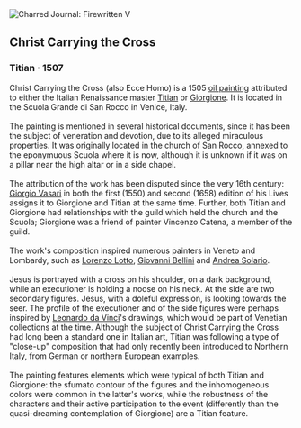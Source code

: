 <div class="artwork-of-the-day">
  <div class="container">
    <div class="img-wrapper">
      <img
        src="https://uploads8.wikiart.org/images/titian/christ-carrying-the-cross-1507.jpg!Large.jpg"
        alt="Charred Journal: Firewritten V" />
    </div>
    <div class="artwork-detail">
      <div class="artwork-origin"> 
        <h2 class="artwork-name">Christ Carrying the Cross</h2>
        <h3 class="artist">
          Titian
                    ·  1507
        </h3>
      </div>
      <p class="description">
        <span class="artwork-description-text ng-binding" ng-bind-html="viewModel.ArtworkOfTheDay.Description | unsafe">Christ Carrying the Cross (also Ecce Homo) is a 1505 <a target="_blank" href="/en/paintings-by-media/oil-on-sacking">oil painting</a> attributed to either the Italian Renaissance master <a target="_blank" href="/en/titian">Titian</a> or <a target="_blank" href="/en/giorgione">Giorgione</a>. It is located in the Scuola Grande di San Rocco in Venice, Italy.
<br>
<br>The painting is mentioned in several historical documents, since it has been the subject of veneration and devotion, due to its alleged miraculous properties. It was originally located in the church of San Rocco, annexed to the eponymuous Scuola where it is now, although it is unknown if it was on a pillar near the high altar or in a side chapel.
<br>
<br>The attribution of the work has been disputed since the very 16th century: <a target="_blank" href="/en/giorgio-vasari">Giorgio Vasari</a> in both the first (1550) and second (1658) edition of his Lives assigns it to Giorgione and Titian at the same time. Further, both Titian and Giorgione had relationships with the guild which held the church and the Scuola; Giorgione was a friend of painter Vincenzo Catena, a member of the guild.
<br>
<br>The work's composition inspired numerous painters in Veneto and Lombardy, such as <a target="_blank" href="/en/lorenzo-lotto">Lorenzo Lotto</a>, <a target="_blank" href="/en/giovanni-bellini">Giovanni Bellini</a> and <a target="_blank" href="/en/andrea-solario">Andrea Solario</a>.
<br>
<br>Jesus is portrayed with a cross on his shoulder, on a dark background, while an executioner is holding a noose on his neck. At the side are two secondary figures. Jesus, with a doleful expression, is looking towards the seer. The profile of the executioner and of the side figures were perhaps inspired by <a target="_blank" href="/en/leonardo-da-vinci">Leonardo da Vinci</a>'s drawings, which would be part of Venetian collections at the time. Although the subject of Christ Carrying the Cross had long been a standard one in Italian art, Titian was following a type of "close-up" composition that had only recently been introduced to Northern Italy, from German or northern European examples.
<br>
<br>The painting features elements which were typical of both Titian and Giorgione: the sfumato contour of the figures and the inhomogeneous colors were common in the latter's works, while the robustness of the characters and their active participation to the event (differently than the quasi-dreaming contemplation of Giorgione) are a Titian feature.</span>
                        <div class="text-shadow-container" ng-show="showShadow" style=""></div>
      </p>
    </div>
  </div>

</div>
